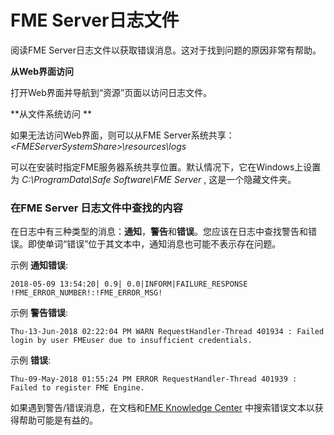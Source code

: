 # FME Server日志文件 #

阅读FME Server日志文件以获取错误消息。这对于找到问题的原因非常有帮助。

**从Web界面访问** 


打开Web界面并导航到“资源”页面以访问日志文件。

**从文件系统访问 **

如果无法访问Web界面，则可以从FME Server系统共享： *<FMEServerSystemShare\>\resources\logs*

可以在安装时指定FME服务器系统共享位置。默认情况下，它在Windows上设置为 *C:\ProgramData\Safe Software\FME Server* , 这是一个隐藏文件夹。

### 在FME Server 日志文件中查找的内容 ###

在日志中有三种类型的消息：**通知**，**警告**和**错误**。您应该在日志中查找警告和错误。即使单词“错误”位于其文本中，通知消息也可能不表示存在问题。

示例 **通知错误**:

    2018-05-09 13:54:20| 0.9| 0.0|INFORM|FAILURE_RESPONSE !FME_ERROR_NUMBER!:!FME_ERROR_MSG!

示例 **警告错误**:

    Thu-13-Jun-2018 02:22:04 PM WARN RequestHandler-Thread 401934 : Failed login by user FMEuser due to insufficient credentials.

示例 **错误**:

    Thu-09-May-2018 01:55:24 PM ERROR RequestHandler-Thread 401939 : Failed to register FME Engine.

如果遇到警告/错误消息，在文档和[FME Knowledge Center](https://knowledge.safe.com) 中搜索错误文本以获得帮助可能是有益的。
